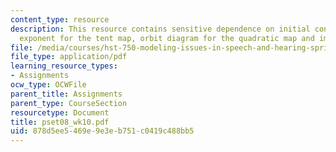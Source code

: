 ```yaml
---
content_type: resource
description: This resource contains sensitive dependence on initial conditions, Lyapunov
  exponent for the tent map, orbit diagram for the quadratic map and implications.
file: /media/courses/hst-750-modeling-issues-in-speech-and-hearing-spring-2006/878d5ee5469e9e3eb751c0419c488bb5_pset08_wk10.pdf
file_type: application/pdf
learning_resource_types:
- Assignments
ocw_type: OCWFile
parent_title: Assignments
parent_type: CourseSection
resourcetype: Document
title: pset08_wk10.pdf
uid: 878d5ee5-469e-9e3e-b751-c0419c488bb5
---
```

